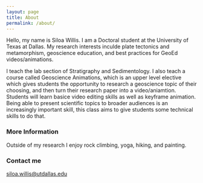 ```yaml
---
layout: page
title: About
permalink: /about/
---
```


Hello, my name is Siloa Willis. I am a Doctoral student at the University of Texas at Dallas. My research interests inculde plate tectonics and metamorphism, geoscience education, and best practices for GeoEd videos/animations.

I teach the lab section of Stratigraphy and Sedimentology. I also teach a course called Geoscience Animations, which is an upper level elective which gives students the opportunity to research a geoscience topic of their choosing, and then turn their research paper into a video/aniamtion. Students will learn basice video editing skills as well as keyframe animation. Being able to present scientific topics to broader audiences is an increasingly important skill, this class aims to give students some technical skills to do that.  

### More Information

Outside of my research I enjoy rock climbing, yoga, hiking, and painting.

### Contact me

[siloa.willis@utdallas.edu](mailto:email@domain.com)
